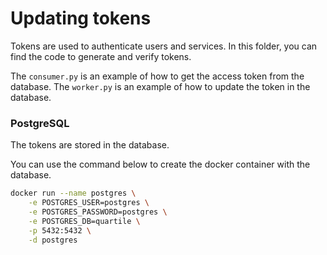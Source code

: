 # Updating tokens

Tokens are used to authenticate users and services.
In this folder, you can find the code to generate and verify tokens.

The `consumer.py` is an example of how to get the access token from the database.
The `worker.py` is an example of how to update the token in the database.


### PostgreSQL

The tokens are stored in the database.

You can use the command below to create the docker container with the database.

```bash
docker run --name postgres \
    -e POSTGRES_USER=postgres \
    -e POSTGRES_PASSWORD=postgres \
    -e POSTGRES_DB=quartile \
    -p 5432:5432 \
    -d postgres
```

